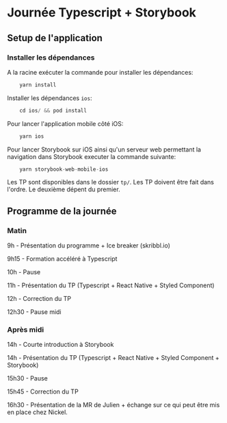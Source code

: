 # Journée Typescript + Storybook

## Setup de l'application 

### Installer les dépendances
A la racine exécuter la commande pour installer les dépendances:
```s
    yarn install
```

Installer les dépendances `ios`:
```s
    cd ios/ && pod install
```

Pour lancer l'application mobile côté iOS:
```s
    yarn ios
```

Pour lancer Storybook sur iOS ainsi qu'un serveur web permettant la navigation dans Storybook executer la commande suivante:
```s
    yarn storybook-web-mobile-ios
```

Les TP sont disponibles dans le dossier `tp/`. 
Les TP doivent être fait dans l'ordre. Le deuxième dépent du premier.


## Programme de la journée

### Matin

9h    - Présentation du programme + Ice breaker (skribbl.io)

9h15  - Formation accéléré à Typescript

10h   - Pause

11h   - Présentation du TP  (Typescript + React Native + Styled Component)

12h   - Correction du TP

12h30 - Pause midi

### Après midi

14h   - Courte introduction à Storybook 

14h   - Présentation du TP (Typescript + React Native + Styled Component  + Storybook)

15h30 - Pause

15h45 - Correction du TP

16h30 - Présentation de la MR de Julien + échange sur ce qui peut être mis en place chez Nickel.


